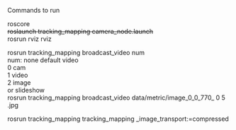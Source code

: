 Commands to run  

roscore  
~~roslaunch tracking_mapping camera_node.launch~~  
rosrun rviz rviz  

rosrun tracking_mapping broadcast_video num  
num: none default video  
     0    cam  
     1    video  
     2    image  
or slideshow  
rosrun tracking_mapping broadcast_video data/metric/image_0_0_770_ 0 5 .jpg  

rosrun tracking_mapping tracking_mapping _image_transport:=compressed  


